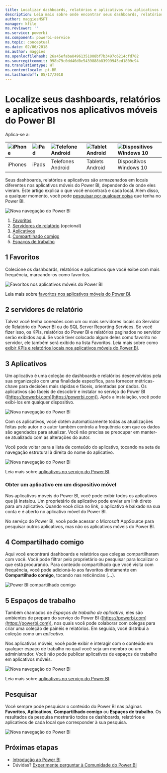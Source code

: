 ```yaml
---
title: Localizar dashboards, relatórios e aplicativos nos aplicativos móveis do Power BI
description: Leia mais sobre onde encontrar seus dashboards, relatórios e aplicativos nos aplicativos móveis do Power BI, dependendo de sua origem.
author: maggiesMSFT
manager: kfile
ms.reviewer: ''
ms.service: powerbi
ms.component: powerbi-service
ms.topic: conceptual
ms.date: 02/06/2018
ms.author: maggies
ms.openlocfilehash: 26a45efaba84961351008bf7b3497c6214cfd702
ms.sourcegitcommit: 998b79c0dd46d0e5439888b83999945ed1809c94
ms.translationtype: HT
ms.contentlocale: pt-BR
ms.lasthandoff: 05/17/2018
---
```

# <a name="find-your-dashboards-reports-and-apps-in-the-power-bi-mobile-apps"></a>Localize seus dashboards, relatórios e aplicativos nos aplicativos móveis do Power BI
Aplica-se a:

| ![iPhone](media/mobile-apps-find-content-mobile-devices/iphone-logo-50-px.png) | ![iPad](media/mobile-apps-find-content-mobile-devices/ipad-logo-50-px.png) | ![Telefone Android](media/mobile-apps-find-content-mobile-devices/android-phone-logo-50-px.png) | ![Tablet Android](media/mobile-apps-find-content-mobile-devices/android-tablet-logo-50-px.png) | ![Dispositivos Windows 10](media/mobile-apps-find-content-mobile-devices/win-10-logo-50-px.png) |
|:--- |:--- |:--- |:--- |:--- |
| iPhones |iPads |Telefones Android |Tablets Android |Dispositivos Windows 10 |

Seus dashboards, relatórios e aplicativos são armazenados em locais diferentes nos aplicativos móveis do Power BI, dependendo de onde eles vieram. Este artigo explica o que você encontrará e cada local. Além disso, a qualquer momento, você pode [pesquisar por qualquer coisa](mobile-apps-find-content-mobile-devices.md#search) que tenha no Power BI. 

![Nova navegação do Power BI](media/mobile-apps-find-content-mobile-devices/power-bi-mobile-find-content.png)

1. [Favoritos](mobile-apps-find-content-mobile-devices.md#1-favorites)
2. [Servidores de relatório](mobile-apps-find-content-mobile-devices.md#2-report-servers) (opcional)
3. [Aplicativos](mobile-apps-find-content-mobile-devices.md#3-apps)
4. [Compartilhado comigo](mobile-apps-find-content-mobile-devices.md#4-shared-with-me)
5. [Espaços de trabalho](mobile-apps-find-content-mobile-devices.md#5-workspaces)

## <a name="1-favorites"></a>1 Favoritos
Colecione os dashboards, relatórios e aplicativos que você exibe com mais frequência, marcando-os como favoritos. 

![Favoritos nos aplicativos móveis do Power BI](media/mobile-apps-find-content-mobile-devices/power-bi-android-favorites-reports.png)

Leia mais sobre [favoritos nos aplicativos móveis do Power BI](mobile-apps-favorites.md).

## <a name="2-report-servers"></a>2 servidores de relatório
Talvez você tenha conexões com um ou mais servidores locais do Servidor de Relatório do Power BI ou do SQL Server Reporting Services. Se você fizer isso, os KPIs, relatórios do Power BI e relatórios paginados no servidor serão exibidos aqui. Se você tiver colocado algum deles como favorito no servidor, ele também será exibido na lista Favoritos. Leia mais sobre como [exibir KPIs e relatórios locais nos aplicativos móveis do Power BI](mobile-app-ssrs-kpis-mobile-on-premises-reports.md).

## <a name="3-apps"></a>3 Aplicativos
Um aplicativo é uma coleção de dashboards e relatórios desenvolvidos pela sua organização com uma finalidade específica, para fornecer métricas-chave para decisões mais rápidas e fáceis, orientadas por dados. Os aplicativos são fáceis de descobrir e instalar no serviço do Power BI ([https://powerbi.com](https://powerbi.com)). Após a instalação, você pode exibi-los em qualquer dispositivo. 

![Nova navegação do Power BI](media/mobile-apps-find-content-mobile-devices/power-bi-apps-mobile-apps.png)

Com os aplicativos, você obtém automaticamente todas as atualizações feitas pelo autor e o autor também controla a frequência com que os dados são agendados para atualizar. Você não precisa se preocupar em manter-se atualizado com as alterações do autor.

Você pode voltar para a lista de conteúdo do aplicativo, tocando na seta de navegação estrutural à direita do nome do aplicativo.

![Nova navegação do Power BI](media/mobile-apps-find-content-mobile-devices/power-bi-it-spend-app-android.png)

Leia mais sobre [aplicativos no serviço do Power BI](service-install-use-apps.md).

### <a name="get-an-app-on-a-mobile-device"></a>Obter um aplicativo em um dispositivo móvel
Nos aplicativos móveis do Power BI, você pode exibir todos os aplicativos que já instalou. Um proprietário de aplicativo pode enviar um link direto para um aplicativo. Quando você clica no link, o aplicativo é baixado na sua conta e é aberto no aplicativo móvel do Power BI. 

No serviço do Power BI, você pode acessar o Microsoft AppSource para pesquisar outros aplicativos, mas não os aplicativos móveis do Power BI. 

## <a name="4-shared-with-me"></a>4 Compartilhado comigo
Aqui você encontrará dashboards e relatórios que colegas compartilharam com você. Você pode filtrar pelo proprietário ou pesquisar para localizar o que está procurando. Para conteúdo compartilhado que você visita com frequência, você pode adicioná-lo aos favoritos diretamente em **Compartilhado comigo**, tocando nas reticências (**...**).

![Power BI compartilhado comigo](media/mobile-apps-find-content-mobile-devices/power-bi-android-shared-fave.png)

## <a name="5-workspaces"></a>5 Espaços de trabalho
Também chamados de *Espaços de trabalho de aplicativo*, eles são ambientes de preparo do serviço do Power BI ([https://powerbi.com](https://powerbi.com)), nos quais você pode colaborar com colegas para criar uma coleção de painéis e relatórios. Em seguida, você distribui a coleção como um *aplicativo*. 

Nos aplicativos móveis, você pode exibir e interagir com o conteúdo em qualquer espaço de trabalho no qual você seja um membro ou um administrador. Você não pode publicar aplicativos de espaços de trabalho em aplicativos móveis.

![Nova navegação do Power BI](media/mobile-apps-find-content-mobile-devices/power-bi-mobile-workspaces-home-android.png)

Leia mais sobre [aplicativos no serviço do Power BI](service-install-use-apps.md).

## <a name="search"></a>Pesquisar
Você sempre pode pesquisar o conteúdo do Power BI nas páginas **Favoritos**, **Aplicativos**, **Compartilhado comigo** ou **Espaços de trabalho**. Os resultados da pesquisa mostrarão todos os dashboards, relatórios e aplicativos de cada local que corresponder à sua pesquisa. 

![Nova navegação do Power BI](media/mobile-apps-find-content-mobile-devices/power-bi-mobile-search.png)

## <a name="next-steps"></a>Próximas etapas
* [Introdução ao Power BI](service-get-started.md)
* Dúvidas? [Experimente perguntar à Comunidade do Power BI](http://community.powerbi.com/)

